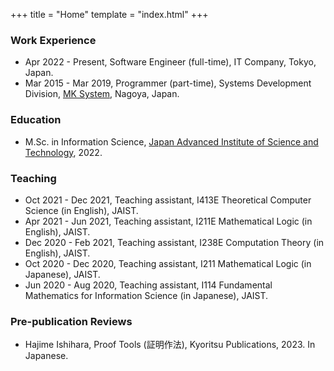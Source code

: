 +++
title = "Home"
template = "index.html"
+++

### Work Experience

- Apr 2022 - Present, Software Engineer (full-time), IT Company, Tokyo, Japan.
- Mar 2015 - Mar 2019, Programmer (part-time), Systems Development Division, [MK System](https://www.mksc.jp/), Nagoya, Japan.

### Education

- M.Sc. in Information Science, [Japan Advanced Institute of Science and Technology](https://www.jaist.ac.jp/english/), 2022.

### Teaching

- Oct 2021 - Dec 2021, Teaching assistant, I413E Theoretical Computer Science (in English), JAIST.
- Apr 2021 - Jun 2021, Teaching assistant, I211E Mathematical Logic (in English), JAIST.
- Dec 2020 - Feb 2021, Teaching assistant, I238E Computation Theory (in English), JAIST.
- Oct 2020 - Dec 2020, Teaching assistant, I211 Mathematical Logic (in Japanese), JAIST.
- Jun 2020 - Aug 2020, Teaching assistant, I114 Fundamental Mathematics for Information Science (in Japanese), JAIST.

### Pre-publication Reviews

- Hajime Ishihara, Proof Tools (証明作法), Kyoritsu Publications, 2023. In Japanese.
